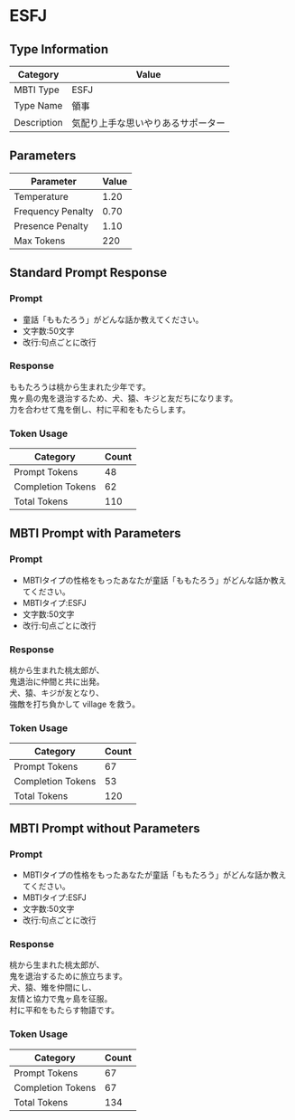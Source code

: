 # ESFJ

## Type Information
| Category | Value |
|----------|-------|
| MBTI Type | ESFJ |
| Type Name | 領事 |
| Description | 気配り上手な思いやりあるサポーター |

## Parameters
| Parameter | Value |
|-----------|-------|
| Temperature | 1.20 |
| Frequency Penalty | 0.70 |
| Presence Penalty | 1.10 |
| Max Tokens | 220 |

## Standard Prompt Response
### Prompt

- 童話「ももたろう」がどんな話か教えてください。
- 文字数:50文字
- 改行:句点ごとに改行


### Response
ももたろうは桃から生まれた少年です。  
鬼ヶ島の鬼を退治するため、犬、猿、キジと友だちになります。  
力を合わせて鬼を倒し、村に平和をもたらします。  

### Token Usage
| Category | Count |
|----------|-------|
| Prompt Tokens | 48 |
| Completion Tokens | 62 |
| Total Tokens | 110 |

## MBTI Prompt with Parameters
### Prompt

- MBTIタイプの性格をもったあなたが童話「ももたろう」がどんな話か教えてください。
- MBTIタイプ:ESFJ
- 文字数:50文字
- 改行:句点ごとに改行


### Response
桃から生まれた桃太郎が、  
鬼退治に仲間と共に出発。  
犬、猿、キジが友となり、  
強敵を打ち負かして village を救う。  

### Token Usage
| Category | Count |
|----------|-------|
| Prompt Tokens | 67 |
| Completion Tokens | 53 |
| Total Tokens | 120 |

## MBTI Prompt without Parameters
### Prompt

- MBTIタイプの性格をもったあなたが童話「ももたろう」がどんな話か教えてください。
- MBTIタイプ:ESFJ
- 文字数:50文字
- 改行:句点ごとに改行


### Response
桃から生まれた桃太郎が、  
鬼を退治するために旅立ちます。  
犬、猿、雉を仲間にし、  
友情と協力で鬼ヶ島を征服。  
村に平和をもたらす物語です。  

### Token Usage
| Category | Count |
|----------|-------|
| Prompt Tokens | 67 |
| Completion Tokens | 67 |
| Total Tokens | 134 |
